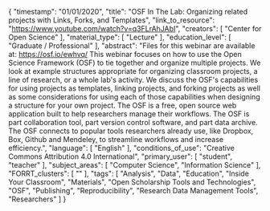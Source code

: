 {
    "timestamp": "01/01/2020",
    "title": "OSF In The Lab: Organizing related projects with Links, Forks, and Templates",
    "link_to_resource": "https://www.youtube.com/watch?v=q3FLrAhJAbI",
    "creators": [
        "Center for Open Science"
    ],
    "material_type": [
        "Lecture"
    ],
    "education_level": [
        "Graduate / Professional"
    ],
    "abstract": "Files for this webinar are available at: https://osf.io/ewhvq/ This webinar focuses on how to use the Open Science Framework (OSF) to tie together and organize multiple projects. We look at example structures appropriate for organizing classroom projects, a line of research, or a whole lab's activity. We discuss the OSF's capabilities for using projects as templates, linking projects, and forking projects as well as some considerations for using each of those capabilities when designing a structure for your own project. The OSF is a free, open source web application built to help researchers manage their workflows. The OSF is part collaboration tool, part version control software, and part data archive. The OSF connects to popular tools researchers already use, like Dropbox, Box, Github and Mendeley, to streamline workflows and increase efficiency.",
    "language": [
        "English"
    ],
    "conditions_of_use": "Creative Commons Attribution 4.0 International",
    "primary_user": [
        "student",
        "teacher"
    ],
    "subject_areas": [
        "Computer Science",
        "Information Science"
    ],
    "FORRT_clusters": [
        ""
    ],
    "tags": [
        "Analysis",
        "Data",
        "Education",
        "Inside Your Classroom",
        "Materials",
        "Open Scholarship Tools and Technologies",
        "OSF",
        "Publishing",
        "Reproducibility",
        "Research Data Management Tools",
        "Researchers"
    ]
}